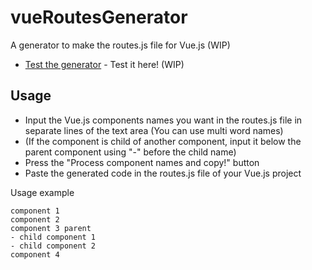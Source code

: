 # vueRoutesGenerator
A generator to make the routes.js file for Vue.js (WIP)
* [Test the generator](http://vue-routes-generator.surge.sh/) - Test it here! (WIP)

## Usage
* Input the Vue.js components names you want in the routes.js file in separate lines of the text area (You can use multi word names)
* (If the component is child of another component, input it below the parent component using "-" before the child name)
* Press the "Process component names and copy!" button
* Paste the generated code in the routes.js file of your Vue.js project

Usage example
```
component 1
component 2
component 3 parent
- child component 1
- child component 2
component 4
```